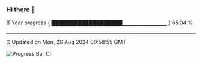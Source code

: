 ### Hi there 👋

⏳ Year progress { ███████████████████▁▁▁▁▁▁▁▁▁▁▁ } 65.04 %

---

⏰ Updated on Mon, 26 Aug 2024 00:58:55 GMT

![Progress Bar CI](https://github.com/liununu/liununu/workflows/Progress%20Bar%20CI/badge.svg)
